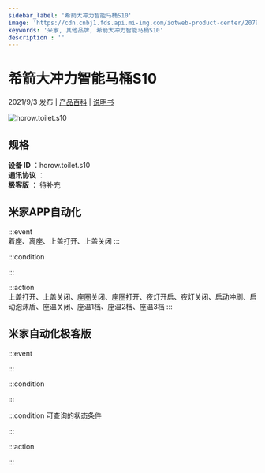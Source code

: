 ```yaml
---
sidebar_label: '希箭大冲力智能马桶S10'
image: 'https://cdn.cnbj1.fds.api.mi-img.com/iotweb-product-center/2079d881ac7960ae0404a3c5923779e7_168x168.png?GalaxyAccessKeyId=AKVGLQWBOVIRQ3XLEW&Expires=9223372036854775807&Signature=lfG6LaS+wQXo54s1B93MxJSwXjY='
keywords: '米家, 其他品牌, 希箭大冲力智能马桶S10'
description : ''
---
```

# 希箭大冲力智能马桶S10

2021/9/3 发布 | [产品百科](https://home.mi.com/webapp/content/baike/product/index.html?model=horow.toilet.s10/) | [说明书](https://home.mi.com/views/introduction.html?model=horow.toilet.s10&region=cn)

![horow.toilet.s10](https://cdn.cnbj1.fds.api.mi-img.com/iotweb-product-center/2079d881ac7960ae0404a3c5923779e7_168x168.png?GalaxyAccessKeyId=AKVGLQWBOVIRQ3XLEW&Expires=9223372036854775807&Signature=lfG6LaS+wQXo54s1B93MxJSwXjY=)

## 规格  
> 
**设备 ID** ：horow.toilet.s10  
**通讯协议** ：  
**极客版**  ： 待补充 


## 米家APP自动化  

:::event  
着座、离座、上盖打开、上盖关闭
:::

:::condition  

:::

:::action   
上盖打开、上盖关闭、座圈关闭、座圈打开、夜灯开启、夜灯关闭、启动冲刷、启动泡沫盾、座温关闭、座温1档、座温2档、座温3档
:::

## 米家自动化极客版  

:::event  

:::

:::condition  

:::

:::condition 可查询的状态条件  

:::

:::action  

:::

        
